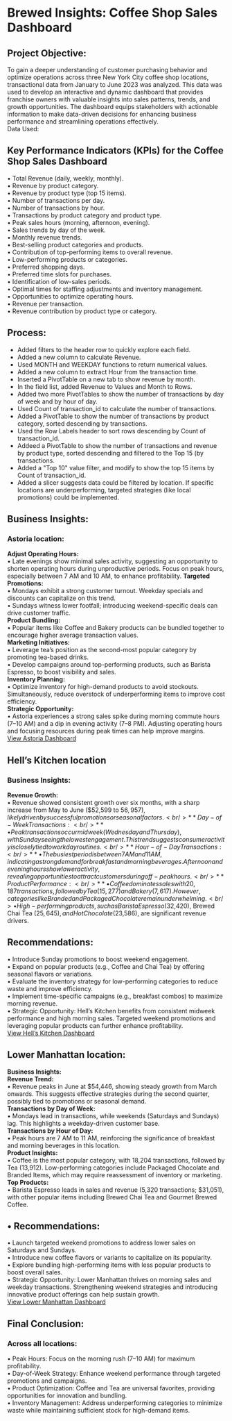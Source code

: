 # **Brewed Insights: Coffee Shop Sales Dashboard**

## Project Objective:
To gain a deeper understanding of customer purchasing behavior and optimize operations across three New York City coffee shop locations, transactional data from January to June 2023 was analyzed. This data was used to develop an interactive and dynamic dashboard that provides franchise owners with valuable insights into sales patterns, trends, and growth opportunities. The dashboard equips stakeholders with actionable information to make data-driven decisions for enhancing business performance and streamlining operations effectively.<br/>
Data Used:<br/> 
## **Key Performance Indicators (KPIs) for the Coffee Shop Sales Dashboard**

•	Total Revenue (daily, weekly, monthly).<br/>
•	Revenue by product category.<br/>
•	Revenue by product type (top 15 items).<br/>
•	Number of transactions per day.<br/>
•	Number of transactions by hour.<br/>
•	Transactions by product category and product type.<br/>
•	Peak sales hours (morning, afternoon, evening).<br/>
•	Sales trends by day of the week.<br/>
•	Monthly revenue trends.<br/>
•	Best-selling product categories and products.<br/>
•	Contribution of top-performing items to overall revenue.<br/>
•	Low-performing products or categories.<br/>
•	Preferred shopping days.<br/>
•	Preferred time slots for purchases.<br/>
•	Identification of low-sales periods.<br/>
•	Optimal times for staffing adjustments and inventory management.<br/>
•	Opportunities to optimize operating hours.<br/>
•	Revenue per transaction.<br/>
•	Revenue contribution by product type or category.<br/>

## **Process:**<br/>
* Added filters to the header row to quickly explore each field.<br/>
* Added a new column to calculate Revenue.<br/>
* Used MONTH and WEEKDAY functions to return numerical values.<br/>
* Added a new column to extract Hour from the transaction time.<br/>
* Inserted a PivotTable on a new tab to show revenue by month.<br/>
* In the field list, added Revenue to Values and Month to Rows.<br/>
* Added two more PivotTables to show the number of transactions by day of week and by hour of day.<br/>
* Used Count of transaction_id to calculate the number of transactions.<br/>
* Added a PivotTable  to show the number of transactions by product category, sorted descending by transactions.<br/>
* Used the Row Labels header to sort rows descending by Count of transaction_id.<br/>
* Addeed a PivotTable to show the number of transactions and revenue by product type, sorted descending and filtered to the Top 15 (by transactions.<br/>
* Added a "Top 10" value filter, and modify to show the top 15 items by Count of transaction_id.<br/>
* Added a slicer suggests data could be filtered by location. If specific locations are underperforming, targeted strategies (like local promotions) could be implemented.<br/>

## Business Insights:<br/>
### Astoria location:<br/>
**Adjust Operating Hours:**<br/>
•	Late evenings show minimal sales activity, suggesting an opportunity to shorten operating hours during unproductive periods. Focus on peak hours, especially between 7 AM and 10 AM, to enhance profitability.
**Targeted Promotions:**<br/>
•	Mondays exhibit a strong customer turnout. Weekday specials and discounts can capitalize on this trend.<br/>
•	Sundays witness lower footfall; introducing weekend-specific deals can drive customer traffic.<br/>
**Product Bundling:**<br/>
•	Popular items like Coffee and Bakery products can be bundled together to encourage higher average transaction values.<br/>
**Marketing Initiatives:**<br/>
•	Leverage tea’s position as the second-most popular category by promoting tea-based drinks.<br/>
•	Develop campaigns around top-performing products, such as Barista Espresso, to boost visibility and sales.<br/>
**Inventory Planning:**<br/>
•	Optimize inventory for high-demand products to avoid stockouts. Simultaneously, reduce overstock of underperforming items to improve cost efficiency.<br/>
**Strategic Opportunity:**<br/>
•	 Astoria experiences a strong sales spike during morning commute hours (7–10 AM) and a dip in evening activity (7–8 PM). Adjusting operating hours and focusing resources during peak times can help improve margins.<br/>
<a href="https://github.com/sahithi-alt/Excel-dashborad/blob/main/Astoria%20location%20Dashboard.png">View Astoria Dashboard </a> 


## Hell’s Kitchen location <br/>
### Business Insights:<br/>
**Revenue Growth:<br/>**
•	Revenue showed consistent growth over six months, with a sharp increase from May to June ($52,599 to $56,957), likely driven by successful promotions or seasonal factors.<br/>
**Day-of-Week Transactions:<br/>**
•	Peak transactions occur midweek (Wednesday and Thursday), with Sunday seeing the lowest engagement. This trend suggests consumer activity is closely tied to workday routines.<br/>
**Hour-of-Day Transactions:<br/>**
•	The busiest period is between 7 AM and 11 AM, indicating a strong demand for breakfast and morning beverages. Afternoon and evening hours show lower activity, revealing opportunities to attract customers during off-peak hours.<br/>
**Product Performance:<br/>**
•	Coffee dominates sales with 20,187 transactions, followed by Tea (15,277) and Bakery (7,617). However, categories like Branded and Packaged Chocolate remain underwhelming.<br/>
•	High-performing products, such as Barista Espresso ($32,420), Brewed Chai Tea ($25,645), and Hot Chocolate ($23,586), are significant revenue drivers.<br/>
## **Recommendations:<br/>**
•	Introduce Sunday promotions to boost weekend engagement.<br/>
•	Expand on popular products (e.g., Coffee and Chai Tea) by offering seasonal flavors or variations.<br/>
•	Evaluate the inventory strategy for low-performing categories to reduce waste and improve efficiency.<br/>
•	Implement time-specific campaigns (e.g., breakfast combos) to maximize morning revenue.<br/>
•	Strategic Opportunity: Hell’s Kitchen benefits from consistent midweek performance and high morning sales. Targeted weekend promotions and leveraging popular products can further enhance profitability.<br/>
<a href="https://github.com/sahithi-alt/Excel-dashborad/blob/main/Hells%20kitchen%20Dashboard.png">View Hell’s Kitchen Dashboard </a>


## Lower Manhattan location:<br/>
**Business Insights:<br/>**
**Revenue Trend:<br/>**
•	Revenue peaks in June at $54,446, showing steady growth from March onwards. This suggests effective strategies during the second quarter, possibly tied to promotions or seasonal demand.<br/>
**Transactions by Day of Week:<br/>**
•	Mondays lead in transactions, while weekends (Saturdays and Sundays) lag. This highlights a weekday-driven customer base.<br/>
**Transactions by Hour of Day:<br/>**
•	Peak hours are 7 AM to 11 AM, reinforcing the significance of breakfast and morning beverages in this location.<br/>
**Product Insights:<br/>**
•	Coffee is the most popular category, with 18,204 transactions, followed by Tea (13,912). Low-performing categories include Packaged Chocolate and Branded Items, which may require reassessment of inventory or marketing.<br/>
**Top Products:<br/>**
•	Barista Espresso leads in sales and revenue (5,320 transactions; $31,051), with other popular items including Brewed Chai Tea and Gourmet Brewed Coffee.<br/>
## **•	Recommendations:<br/>**
•	Launch targeted weekend promotions to address lower sales on Saturdays and Sundays.<br/>
•	Introduce new coffee flavors or variants to capitalize on its popularity.<br/>
•	Explore bundling high-performing items with less popular products to boost overall sales.<br/>
•	Strategic Opportunity: Lower Manhattan thrives on morning sales and weekday transactions. Strengthening weekend strategies and introducing innovative product offerings can help sustain growth.<br/>
<a href="https://github.com/sahithi-alt/Excel-dashborad/blob/main/Lower%20Manhattan%20Dashboard.png">View Lower Manhattan Dashboard </a>

## **Final Conclusion:**<br/>
### **Across all locations:**<br/>
•	Peak Hours: Focus on the morning rush (7–10 AM) for maximum profitability.<br/>
•	Day-of-Week Strategy: Enhance weekend performance through targeted promotions and campaigns.<br/>
•	Product Optimization: Coffee and Tea are universal favorites, providing opportunities for innovation and bundling.<br/>
•	Inventory Management: Address underperforming categories to minimize waste while maintaining sufficient stock for high-demand items.<br/>
 
